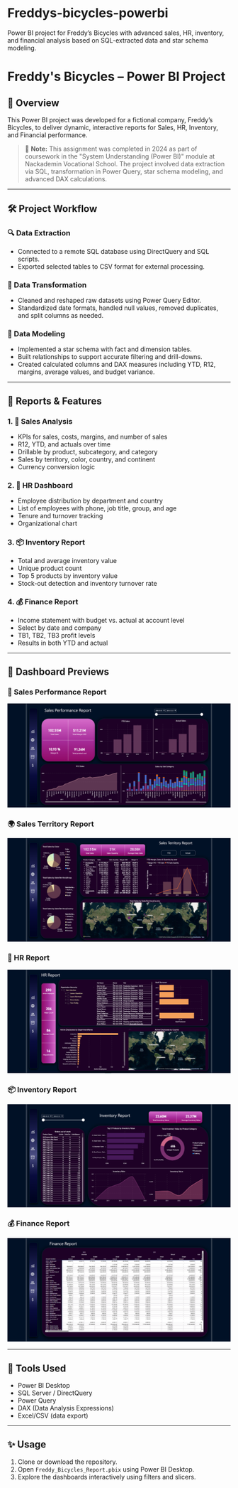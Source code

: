 # Freddys-bicycles-powerbi
Power BI project for Freddy’s Bicycles with advanced sales, HR, inventory, and financial analysis based on SQL-extracted data and star schema modeling.

# Freddy's Bicycles – Power BI Project

## 📌 Overview

This Power BI project was developed for a fictional company, Freddy’s Bicycles, to deliver dynamic, interactive reports for Sales, HR, Inventory, and Financial performance.

> 🏫 **Note:** This assignment was completed in 2024 as part of coursework in the "System Understanding (Power BI)" module at Nackademin Vocational School. The project involved data extraction via SQL, transformation in Power Query, star schema modeling, and advanced DAX calculations.

---

## 🛠️ Project Workflow

### 🔍 Data Extraction
- Connected to a remote SQL database using DirectQuery and SQL scripts.
- Exported selected tables to CSV format for external processing.

### 🔧 Data Transformation
- Cleaned and reshaped raw datasets using Power Query Editor.
- Standardized date formats, handled null values, removed duplicates, and split columns as needed.

### 🧱 Data Modeling
- Implemented a star schema with fact and dimension tables.
- Built relationships to support accurate filtering and drill-downs.
- Created calculated columns and DAX measures including YTD, R12, margins, average values, and budget variance.

---

## 📑 Reports & Features

### 1. 🛒 **Sales Analysis**
- KPIs for sales, costs, margins, and number of sales
- R12, YTD, and actuals over time
- Drillable by product, subcategory, and category
- Sales by territory, color, country, and continent
- Currency conversion logic

### 2. 👥 **HR Dashboard**
- Employee distribution by department and country
- List of employees with phone, job title, group, and age
- Tenure and turnover tracking
- Organizational chart

### 3. 📦 **Inventory Report**
- Total and average inventory value
- Unique product count
- Top 5 products by inventory value
- Stock-out detection and inventory turnover rate

### 4. 💰 **Finance Report**
- Income statement with budget vs. actual at account level
- Select by date and company
- TB1, TB2, TB3 profit levels
- Results in both YTD and actual

---

## 📸 Dashboard Previews

### 🔹 Sales Performance Report
![Sales Report](screenshots/Sales_report.png)

### 🌍 Sales Territory Report
![Territory Report](screenshots/Territory_report.png)

### 👥 HR Report
![HR Report](screenshots/Hr_report.png)

### 📦 Inventory Report
![Inventory Report](screenshots/Inventory_report.png)

### 💰 Finance Report
![Finance Report](screenshots/Finance_report.png)


---

## 🧰 Tools Used

- Power BI Desktop
- SQL Server / DirectQuery
- Power Query
- DAX (Data Analysis Expressions)
- Excel/CSV (data export)

---

## ✨ Usage

1. Clone or download the repository.
2. Open `Freddy_Bicycles_Report.pbix` using Power BI Desktop.
3. Explore the dashboards interactively using filters and slicers.

